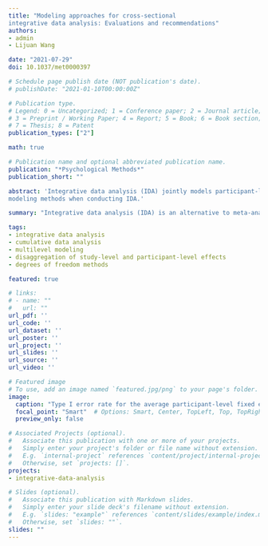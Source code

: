 ```yaml
---
title: "Modeling approaches for cross-sectional
integrative data analysis: Evaluations and recommendations"
authors:
- admin
- Lijuan Wang

date: "2021-07-29"
doi: 10.1037/met0000397

# Schedule page publish date (NOT publication's date).
# publishDate: "2021-01-10T00:00:00Z"

# Publication type.
# Legend: 0 = Uncategorized; 1 = Conference paper; 2 = Journal article;
# 3 = Preprint / Working Paper; 4 = Report; 5 = Book; 6 = Book section;
# 7 = Thesis; 8 = Patent
publication_types: ["2"]

math: true

# Publication name and optional abbreviated publication name.
publication: "*Psychological Methods*"
publication_short: ""

abstract: 'Integrative data analysis (IDA) jointly models participant-level data from multiple studies. In psychology, IDA has been conducted using different fixed-effects and multilevel modeling (MLM) approaches. However, evaluations regarding the performance of these models in an IDA context are limited. The goal of this article is to evaluate three fixed-effects models (aggregated vs. disaggregated vs. study-specific coefficients regressions) and two MLMs (fixed-slope vs. random-slopes MLM) for cross-sectional IDA. Using a simulation study with study sample sizes and numbers of studies consistent with applied IDA (e.g., 2--35 studies), we evaluated estimation bias and Type I error rates for participant-level and study-level effects and variance components for these models; for the MLMs, we evaluated different estimation methods (i.e., constrained vs. unconstrained variance estimation and five degrees of freedom methods). Disaggregated and study-specific coefficients regressions and both MLMs yielded fixed effects estimates with ignorable bias, but only the random-slopes MLM fully modeled between-study heterogeneity and, consequently, provided well-controlled Type I error rates for testing both fixed effects. Overall, we found that MLMs could be feasible under IDA conditions with three to six studies and well-chosen estimation methods. A real-data IDA example is used to illustrate and compare the application of the five models. We hope our results will help researchers choose appropriate
modeling methods when conducting IDA.'

summary: "Integrative data analysis (IDA) is an alternative to meta-analysis that combines participant-level data from multiple studies. Two approaches, fixed effects models (FEM) and multilevel models (MLM), have been used in psychological applications of IDA, but have not been fully evaluated. Because IDA combines data from multiple studies, two different kinds of fixed effects can be studied in IDA: study-level and participant-level effects. Furthermore, between-study differences need to be modeled carefully. For IDA with cross-sectional data, we reviewed three FEMs and two MLMs. We focused on (a) whether and how they can estimate and test participant-level and study-level fixed effects; and (b) whether and how they model between-study differences in study means and participant-level effects. Because IDA is typically conducted with fewer than 30 studies, we evaluated the performance of these models and different MLM estimation methods in a simulation study under realistic IDA conditions. While two of the FEMs accurately estimate the fixed effects, they do not model between-study differences in participant-level effects, leading to incorrect inferences. Only a random-slopes MLM that accounts for differences in both study means and participant-level effects provided accurate inferences and estimates of the fixed effects and between-study differences. We found that MLMs can be feasible for IDA with as few as three to six studies using appropriate estimation methods. We illustrated the application of the five models and how they can provide different estimates and inferences in an empirical example. We conclude with recommendations to guide researchers when planning an IDA."

tags:
- integrative data analysis
- cumulative data analysis
- multilevel modeling
- disaggregation of study-level and participant-level effects
- degrees of freedom methods

featured: true

# links:
# - name: ""
#   url: ""
url_pdf: ''
url_code: ''
url_dataset: ''
url_poster: ''
url_project: ''
url_slides: ''
url_source: ''
url_video: ''

# Featured image
# To use, add an image named `featured.jpg/png` to your page's folder. 
image:
  caption: "Type I error rate for the average participant-level fixed effect, $\\gamma_W$, for each model (rows) as a function of the number of studies, the average study sample size (columns), and the effect size of the slope variance $f^2\\left(\\sigma^2_{u_1}\\right)$. Horizontal dashed lines represent upper (0.075) and lower (0.025) bounds for acceptable Type I error rate. D LR = disaggregated linear regression; SSC LR = study-specific coefficients linear regression; FS MLM = fixed-slope MLM; RS MLM = random-slopes MLM; BW = between-within; C/R = containment/residual; KR = Kenward-Roger; S = Satterthwaite."
  focal_point: "Smart"  # Options: Smart, Center, TopLeft, Top, TopRight, Left, Right, BottomLeft, Bottom, BottomRight
  preview_only: false

# Associated Projects (optional).
#   Associate this publication with one or more of your projects.
#   Simply enter your project's folder or file name without extension.
#   E.g. `internal-project` references `content/project/internal-project/index.md`.
#   Otherwise, set `projects: []`.
projects:
- integrative-data-analysis

# Slides (optional).
#   Associate this publication with Markdown slides.
#   Simply enter your slide deck's filename without extension.
#   E.g. `slides: "example"` references `content/slides/example/index.md`.
#   Otherwise, set `slides: ""`.
slides: ""
---
```

